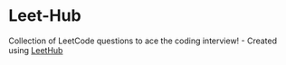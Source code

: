 # Leet-Hub
Collection of LeetCode questions to ace the coding interview! - Created using [LeetHub](https://github.com/QasimWani/LeetHub)
